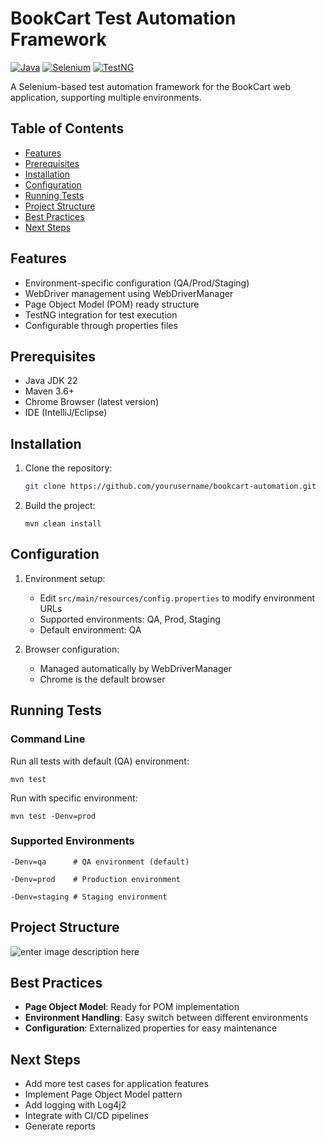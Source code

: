 
# BookCart Test Automation Framework

[![Java](https://img.shields.io/badge/Java-22-blue)](https://www.java.com/)
[![Selenium](https://img.shields.io/badge/Selenium-4.27.0-green)](https://www.selenium.dev/)
[![TestNG](https://img.shields.io/badge/TestNG-7.10.2-red)](https://testng.org/)

A Selenium-based test automation framework for the BookCart web application, supporting multiple environments.

## Table of Contents
- [Features](#features)
- [Prerequisites](#prerequisites)
- [Installation](#installation)
- [Configuration](#configuration)
- [Running Tests](#running-tests)
- [Project Structure](#project-structure)
- [Best Practices](#best-practices)
- [Next Steps](#next-steps)

## Features
- Environment-specific configuration (QA/Prod/Staging)
- WebDriver management using WebDriverManager
- Page Object Model (POM) ready structure
- TestNG integration for test execution
- Configurable through properties files

## Prerequisites
- Java JDK 22
- Maven 3.6+
- Chrome Browser (latest version)
- IDE (IntelliJ/Eclipse)

## Installation
1. Clone the repository:
   ```bash
   git clone https://github.com/yourusername/bookcart-automation.git
2.  Build the project:
    
 
    `mvn clean install` 
    

## Configuration

1.  Environment setup:
    
    -   Edit `src/main/resources/config.properties` to modify environment URLs
    -   Supported environments: QA, Prod, Staging
    -   Default environment: QA
2.  Browser configuration:
    
    -   Managed automatically by WebDriverManager
    -   Chrome is the default browser

## Running Tests

### Command Line

Run all tests with default (QA) environment:

`mvn test` 

Run with specific environment:

`mvn test -Denv=prod` 

### Supported Environments
`-Denv=qa      # QA environment (default)`

`-Denv=prod    # Production environment`

`-Denv=staging # Staging environment` 
    

## Project Structure

![enter image description here](https://github.com/user-attachments/assets/9ad19303-4a46-462f-9089-0616a8c219d7)


## Best Practices

-   **Page Object Model**: Ready for POM implementation
-   **Environment Handling**: Easy switch between different environments
-   **Configuration**: Externalized properties for easy maintenance

## Next Steps

-   Add more test cases for application features
-   Implement Page Object Model pattern
-   Add logging with Log4j2
-   Integrate with CI/CD pipelines
-   Generate reports

